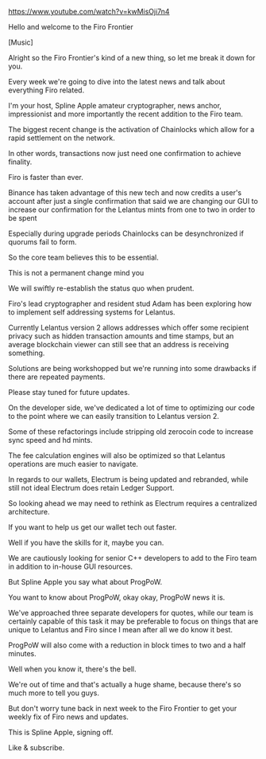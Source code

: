 https://www.youtube.com/watch?v=kwMisOji7n4

Hello and welcome to the Firo Frontier

[Music]

Alright so the Firo Frontier's kind of a new thing,
so let me break it down for you.

Every week we're going to dive into the latest news
and talk about everything Firo related.

I'm your host, Spline Apple amateur cryptographer, news anchor, impressionist
and more importantly the recent addition to the Firo team.

The biggest recent change is the activation of Chainlocks which allow
for a rapid settlement on the network.

In other words, transactions now just need one confirmation to achieve finality.

Firo is faster than ever.

Binance has taken advantage of this new tech and now credits a user's account
after just a single confirmation that said we are changing our GUI to increase our
confirmation for the Lelantus mints from one to two in order to be spent

Especially during upgrade periods Chainlocks can be desynchronized if quorums fail to form.

So the core team believes this to be essential.

This is not a permanent change mind you

We will swiftly re-establish the status quo when prudent.

Firo's lead cryptographer and resident stud Adam has been exploring how to implement self
addressing systems for Lelantus.

Currently Lelantus version 2 allows addresses which offer some recipient privacy
such as hidden transaction amounts and time stamps, but an average blockchain viewer
can still see that an address is receiving something.

Solutions are being workshopped but we're running into some drawbacks if
there are repeated payments.

Please stay tuned for future updates.

On the developer side, we've dedicated a lot of time to optimizing our code to the point
where we can easily transition to Lelantus version 2.

Some of these refactorings include stripping old zerocoin code to increase sync speed
and hd mints.

The fee calculation engines will also be optimized so that Lelantus operations
are much easier to navigate.

In regards to our wallets, Electrum is being updated and rebranded, while
still not ideal Electrum does retain Ledger Support.

So looking ahead we may need to rethink as Electrum requires a centralized architecture.

If you want to help us get our wallet tech out faster.

Well if you have the skills for it, maybe you can.

We are cautiously looking for senior C++ developers to add to the Firo team
in addition to in-house GUI resources.

But Spline Apple you say what about ProgPoW.

You want to know about ProgPoW, okay okay, ProgPoW news it is.

We've approached three separate developers for quotes, while our team is certainly
capable of this task it may be preferable to focus on things that are unique to Lelantus
and Firo since I mean after all we do know it best.

ProgPoW will also come with a reduction in block times to two and a half minutes.

Well when you know it, there's the bell.

We're out of time and that's actually a huge shame,
because there's so much more to tell you guys.

But don't worry tune back in next week to the Firo Frontier to get your weekly fix
of Firo news and updates.

This is Spline Apple, signing off.

Like & subscribe.
